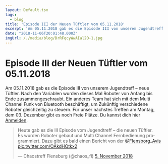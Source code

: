 ```yaml
---
layout: Default.tsx
tags:
  - blog
title: 'Episode III der Neuen Tüftler vom 05.11.2018'
excerpt: 'Am 05.11.2018 gab es die Episode III von unserem Jugendtreff – neue Tüftler. Nach den Variablen wurden dieses Mal Roboter von Anfang bis Ende zusammengeschraubt. Ein anderes Team hat sich mit dem Multi Channel […]'
date: "2018-11-06T20:01:48.000Z"
imgUrl: /./media/blog/DrRFqcyWwAIal2O-1.jpg
---
```


# Episode III der Neuen Tüftler vom 05.11.2018

<p>Am 05.11.2018 gab es die Episode III von unserem Jugendtreff<span class="hiddenGrammarError">&nbsp;&#8211;&nbsp;</span>neue Tüftler. Nach den Variablen wurden dieses&nbsp;Mal&nbsp;Roboter von Anfang bis Ende zusammengeschraubt. Ein anderes Team hat sich mit dem Multi Channel Funk von Bluetooth&nbsp;beschäftigt, um&nbsp;Zukünftig verschiedene Roboter gleichzeitig zu steuern. Für unser nächstes Treffen am Montag, dem 03. Dezember gibt es noch Freie Plätze. Du kannst dich hier <a href="https://chaostreff-flensburg.de/events/jugendtreff-neue-tueftler/">Anmelden</a>.&nbsp;</p>
<blockquote class="twitter-tweet" data-lang="de">
<p dir="ltr" lang="de">Heute gab es die III Episode vom Jugendtreff &#8211; die neuen Tüftler.<br />
Es wurden Roboter gebaut und Multi Channel Fernbedienung programmiert. Dazu gibt es bald einen Bericht von der <a href="https://twitter.com/Flensborg_Avis?ref_src=twsrc%5Etfw">@Flensborg_Avis</a> <a href="https://t.co/OAkdHQtkx2">pic.twitter.com/OAkdHQtkx2</a></p>
<p>— Chaostreff Flensburg (@chaos_fl) <a href="https://twitter.com/chaos_fl/status/1059548432229171200?ref_src=twsrc%5Etfw">5. November 2018</a></p></blockquote>
<p><script async="" src="https://platform.twitter.com/widgets.js" charset="utf-8"></script></p>
